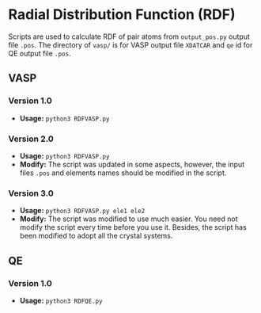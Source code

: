 # Radial Distribution Function (RDF)
Scripts are used to calculate RDF of pair atoms from `output_pos.py` output file `.pos`. The directory of `vasp/` is for VASP output file `XDATCAR` and `qe` id for QE output file `.pos`.

## VASP
### Version 1.0
  - **Usage:** `python3 RDFVASP.py`

### Version 2.0
  - **Usage:** `python3 RDFVASP.py`
  - **Modify:** The script was updated in some aspects, however, the input files `.pos` and elements names should be modified in the script.

### Version 3.0
  - **Usage:** `python3 RDFVASP.py ele1 ele2`
  - **Modify:** The script was modified to use much easier. You need not modify the script every time before you use it. Besides, the script has been modified to adopt all the crystal systems.

## QE
### Version 1.0
  - **Usage:** `python3 RDFQE.py`

